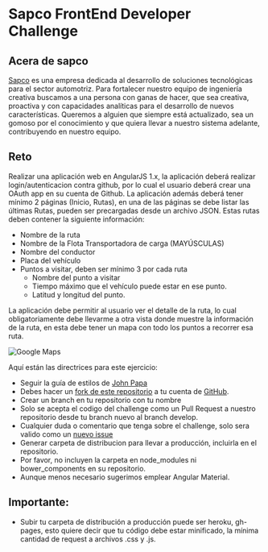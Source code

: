 # Sapco FrontEnd Developer Challenge

## Acera de sapco

[Sapco](http://www.sapco.co/) es una empresa dedicada al desarrollo de soluciones tecnológicas para el sector automotriz. Para fortalecer nuestro equipo de ingeniería creativa buscamos a una persona con ganas de hacer, que sea creativa, proactiva y con capacidades analíticas para el desarrollo de nuevos características. Queremos a alguien que siempre está actualizado, sea un gomoso por el conocimiento y que quiera llevar a nuestro sistema adelante, contribuyendo en nuestro equipo.

## Reto

Realizar una aplicación web en AngularJS 1.x, la aplicación deberá realizar login/autenticacion contra github, por lo cual el usuario deberá crear una OAuth app en su cuenta de Github. La aplicación además deberá tener mínimo 2 páginas (Inicio, Rutas), en una de las páginas se debe listar las últimas Rutas, pueden ser precargadas desde un archivo JSON. Estas rutas deben contener la siguiente información:

- Nombre de la ruta
- Nombre de la Flota Transportadora de carga (MAYÚSCULAS)
- Nombre del conductor
- Placa del vehículo
- Puntos a visitar, deben ser mínimo 3 por cada ruta
  - Nombre del punto a visitar
  - Tiempo máximo que el vehículo puede estar en ese punto.
  - Latitud y longitud del punto.

La aplicación debe permitir al usuario ver el detalle de la ruta, lo cual obligatoriamente debe llevarme a otra vista donde muestre la información de la ruta, en esta debe tener un mapa con todo los puntos a recorrer esa ruta.

![Google Maps](mapa.png?raw=true "Optional Title")

Aquí están las directrices para este ejercicio:

* Seguir la guía de estilos de [John Papa](https://github.com/johnpapa/angular-styleguide/tree/master/a1)
* Debes hacer un [fork de este repositorio](https://github.com/ingenieriasapco/frontend-challenge) a tu cuenta de [GitHub](https://github.com/).
* Crear un branch en tu repositorio con tu nombre
* Solo se acepta el codigo del challenge como un Pull Request a nuestro repositorio desde tu branch nuevo al branch develop.
* Cualquier duda o comentario que tenga sobre el challenge, solo sera valido como un [nuevo issue](https://github.com/ingenieriasapco/frontend-challenge/issues)
* Generar carpeta de distribucion para llevar a producción, incluirla en el repositorio.
* Por favor, no incluyen la carpeta en node_modules ni bower_components en su repositorio.
* Aunque menos necesario sugerimos emplear Angular Material.

## Importante:

* Subir tu carpeta de distribución a producción puede ser heroku, gh-pages, esto quiere decir que tu código debe estar minificado, la mínima cantidad de request a archivos .css y .js. 
